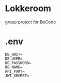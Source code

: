 # Lokkeroom
group project for BeCode

# .env
```dotenv
DB_HOST=
DB_USER=
DB_PASSWORD=
DB_NAME=
API_PORT=
JWT_SECRET= 
```
